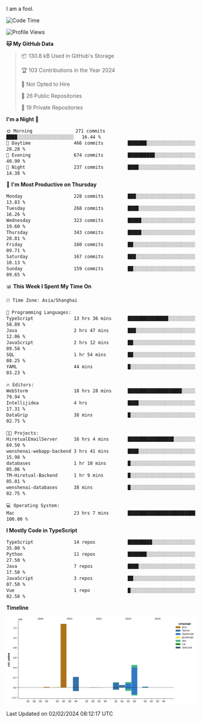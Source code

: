 I am a fool.

<!--START_SECTION:waka-->
![Code Time](http://img.shields.io/badge/Code%20Time-1%2C176%20hrs%2046%20mins-blue)

![Profile Views](http://img.shields.io/badge/Profile%20Views-0-blue)

**🐱 My GitHub Data** 

> 📦 130.8 kB Used in GitHub's Storage 
 > 
> 🏆 103 Contributions in the Year 2024
 > 
> 🚫 Not Opted to Hire
 > 
> 📜 26 Public Repositories 
 > 
> 🔑 19 Private Repositories 
 > 
**I'm a Night 🦉** 

```text
🌞 Morning                271 commits         ████░░░░░░░░░░░░░░░░░░░░░   16.44 % 
🌆 Daytime                466 commits         ███████░░░░░░░░░░░░░░░░░░   28.28 % 
🌃 Evening                674 commits         ██████████░░░░░░░░░░░░░░░   40.90 % 
🌙 Night                  237 commits         ████░░░░░░░░░░░░░░░░░░░░░   14.38 % 
```
📅 **I'm Most Productive on Thursday** 

```text
Monday                   228 commits         ███░░░░░░░░░░░░░░░░░░░░░░   13.83 % 
Tuesday                  268 commits         ████░░░░░░░░░░░░░░░░░░░░░   16.26 % 
Wednesday                323 commits         █████░░░░░░░░░░░░░░░░░░░░   19.60 % 
Thursday                 343 commits         █████░░░░░░░░░░░░░░░░░░░░   20.81 % 
Friday                   160 commits         ██░░░░░░░░░░░░░░░░░░░░░░░   09.71 % 
Saturday                 167 commits         ███░░░░░░░░░░░░░░░░░░░░░░   10.13 % 
Sunday                   159 commits         ██░░░░░░░░░░░░░░░░░░░░░░░   09.65 % 
```


📊 **This Week I Spent My Time On** 

```text
🕑︎ Time Zone: Asia/Shanghai

💬 Programming Languages: 
TypeScript               13 hrs 36 mins      ███████████████░░░░░░░░░░   58.89 % 
Java                     2 hrs 47 mins       ███░░░░░░░░░░░░░░░░░░░░░░   12.06 % 
JavaScript               2 hrs 12 mins       ██░░░░░░░░░░░░░░░░░░░░░░░   09.58 % 
SQL                      1 hr 54 mins        ██░░░░░░░░░░░░░░░░░░░░░░░   08.25 % 
YAML                     44 mins             █░░░░░░░░░░░░░░░░░░░░░░░░   03.23 % 

🔥 Editors: 
WebStorm                 18 hrs 28 mins      ████████████████████░░░░░   79.94 % 
Intellijidea             4 hrs               ████░░░░░░░░░░░░░░░░░░░░░   17.31 % 
DataGrip                 38 mins             █░░░░░░░░░░░░░░░░░░░░░░░░   02.75 % 

🐱‍💻 Projects: 
HiretualEmailServer      16 hrs 4 mins       █████████████████░░░░░░░░   69.50 % 
wenshenai-webapp-backend 3 hrs 41 mins       ████░░░░░░░░░░░░░░░░░░░░░   15.98 % 
databases                1 hr 10 mins        █░░░░░░░░░░░░░░░░░░░░░░░░   05.06 % 
TM-Hiretual-Backend      1 hr 9 mins         █░░░░░░░░░░░░░░░░░░░░░░░░   05.01 % 
wenshenai-databases      38 mins             █░░░░░░░░░░░░░░░░░░░░░░░░   02.75 % 

💻 Operating System: 
Mac                      23 hrs 7 mins       █████████████████████████   100.00 % 
```

**I Mostly Code in TypeScript** 

```text
TypeScript               14 repos            █████████░░░░░░░░░░░░░░░░   35.00 % 
Python                   11 repos            ███████░░░░░░░░░░░░░░░░░░   27.50 % 
Java                     7 repos             ████░░░░░░░░░░░░░░░░░░░░░   17.50 % 
JavaScript               3 repos             ██░░░░░░░░░░░░░░░░░░░░░░░   07.50 % 
Vue                      1 repo              █░░░░░░░░░░░░░░░░░░░░░░░░   02.50 % 
```



**Timeline**

![Lines of Code chart](https://raw.githubusercontent.com/VeejaLiu/VeejaLiu/master/assets/bar_graph.png)


 Last Updated on 02/02/2024 08:12:17 UTC
<!--END_SECTION:waka-->
